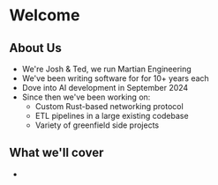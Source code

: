 # Welcome

## About Us

- We're Josh & Ted, we run Martian Engineering
- We've been writing software for for 10+ years each
- Dove into AI development in September 2024
- Since then we've been working on:
  - Custom Rust-based networking protocol
  - ETL pipelines in a large existing codebase
  - Variety of greenfield side projects

## What we'll cover

- 